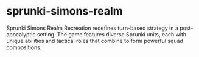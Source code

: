 # sprunki-simons-realm
Sprunki Simons Realm Recreation redefines turn-based strategy in a post-apocalyptic setting. The game features diverse Sprunki units, each with unique abilities and tactical roles that combine to form powerful squad compositions.
